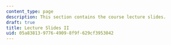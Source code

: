 ```yaml
---
content_type: page
description: This section contains the course lecture slides.
draft: true
title: Lecture Slides II
uid: 05a83813-9776-4909-8f9f-629cf3953042
---
```


